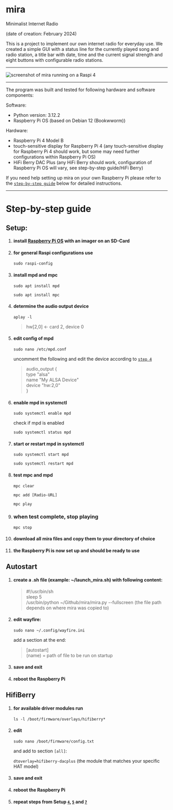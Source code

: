 
# mira
Minimalist Internet Radio

(date of creation: February 2024)

This is a project to implement our own internet radio for everyday use. We created a simple GUI with a status line for the currently played song and radio station, a title bar with date, time and the current signal strength and eight buttons with configurable radio stations.

___

![screenshot of mira running on a Raspi 4](/screenshots/ "GUI of mira")

___

The program was built and tested for following hardware and software components:

Software:

- Python version: 3.12.2
- Raspberry Pi OS (based on Debian 12 (Bookwworm))

Hardware:
- Raspberry Pi 4 Model B
- touch-sensitive display for Raspberry Pi 4 (any touch-sensitive display for Raspberry Pi 4 should work, but some may need further configurations within Raspberry Pi OS)
- HiFi Berry DAC Plus (any HiFi Berry should work, configuration of Raspberry Pi OS will vary, see step-by-step guide/HiFi Berry)


If you need help setting up mira on your own Raspberry Pi please refer to the [`step-by-step guide`](#step-by-step-guide) below for detailed instructions.

___

# Step-by-step guide


## Setup:

1. #### install [Raspberry Pi OS](https://www.raspberrypi.com/software/ "Go to website") with an imager on an SD-Card

2. #### for general Raspi configurations use

    `sudo raspi-config`

3. #### install mpd and mpc

    `sudo apt install mpd`

    `sudo apt install mpc`

4. #### determine the audio output device

    `aplay -l`

    > hw[2,0] <- card 2, device 0

5. #### edit config of mpd

    `sudo nano /etc/mpd.conf`
    
    uncomment the following and edit the device according to [`step 4`](#determine-the-audio-output-device)
    
    >audio_output {  
    >   type          "alsa"  
    >   name          "My ALSA Device"  
    >   device       "hw:2,0"  
    >}

6. #### enable mpd in systemctl

    `sudo systemctl enable mpd`
    
    check if mpd is enabled

    `sudo systemctl status mpd`

7. #### start or restart mpd in systemctl

    `sudo systemctl start mpd`

    `sudo systemctl restart mpd`

8. #### test mpc and mpd
    
    `mpc clear`
    
    `mpc add [Radio-URL]`
    
    `mpc play`

9. ### when test complete, stop playing

    `mpc stop`

10. #### download all mira files and copy them to your directory of choice

11. #### the Raspberry Pi is now set up and should be ready to use



## Autostart

1. #### create a .sh file (example: ~/launch_mira.sh) with following content:
    
    > #!/usr/bin/sh  
    > sleep 5  
    > /usr/bin/python ~/Github/mira/mira.py --fullscreen  (the file path depends on where mira was copied to)

2. #### edit wayfire:

    `sudo nano ~/.config/wayfire.ini`

    add a section at the end:
    
    > [autostart]  
    > (name) = path of file to be run on startup

3. #### save and exit

4. #### reboot the Raspberry Pi





## HifiBerry 

1. #### for available driver modules run
    `ls -l /boot/firmware/overlays/hifiberry*`

2. #### edit 

    `sudo nano /boot/firmware/config.txt`
    
    and add to section `[all]`:

    `dtoverlay=hifiberry-dacplus`        (the module that matches your specific HAT model)

4. #### save and exit

5. #### reboot the Raspberry Pi

6. #### repeat steps from Setup [`4`](#determine-the-audio-output-device), [`5`](#edit-config-of-mpd) and [`7`](#start-or-restart-mpd-in-systemctl)

